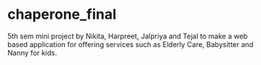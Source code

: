# chaperone_final
5th sem mini project by Nikita, Harpreet, Jalpriya and Tejal to make a web based application for offering services such as  Elderly Care, Babysitter and Nanny for kids.

